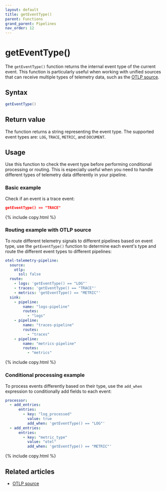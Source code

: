 ```yaml
---
layout: default
title: getEventType()
parent: Functions
grand_parent: Pipelines
nav_order: 12
---
```


# getEventType()

The `getEventType()` function returns the internal event type of the current event. This function is particularly useful when working with unified sources that can receive multiple types of telemetry data, such as the [OTLP source]({{site.url}}{{site.baseurl}}/data-prepper/pipelines/configuration/sources/otlp-source/).

## Syntax

```java
getEventType()
```

## Return value

The function returns a string representing the event type. The supported event types are: `LOG`, `TRACE`, `METRIC`, and `DOCUMENT`.

## Usage

Use this function to check the event type before performing conditional processing or routing. This is especially useful when you need to handle different types of telemetry data differently in your pipeline.

### Basic example

Check if an event is a trace event:

```json
getEventType() == "TRACE"
```
{% include copy.html %}

### Routing example with OTLP source

To route different telemetry signals to different pipelines based on event type, use the `getEventType()` function to determine each event's type and route the different event types to different pipelines:

```yaml
otel-telemetry-pipeline:
  source:
    otlp:
      ssl: false
  route:
    - logs: 'getEventType() == "LOG"'
    - traces: 'getEventType() == "TRACE"'
    - metrics: 'getEventType() == "METRIC"'
  sink:
    - pipeline:
        name: "logs-pipeline"
        routes:
          - "logs"
    - pipeline:
        name: "traces-pipeline"
        routes:
          - "traces"
    - pipeline:
        name: "metrics-pipeline"
        routes:
          - "metrics"
```
{% include copy.html %}

### Conditional processing example

To process events differently based on their type, use the `add_when` expression to conditionally add fields to each event:

```yaml
processor:
  - add_entries:
      entries:
        - key: "log_processed"
          value: true
          add_when: 'getEventType() == "LOG"'
  - add_entries:
      entries:
        - key: "metric_type"
          value: "otel"
          add_when: 'getEventType() == "METRIC"'
```
{% include copy.html %}

## Related articles

- [OTLP source]({{site.url}}{{site.baseurl}}/data-prepper/pipelines/configuration/sources/otlp-source/)